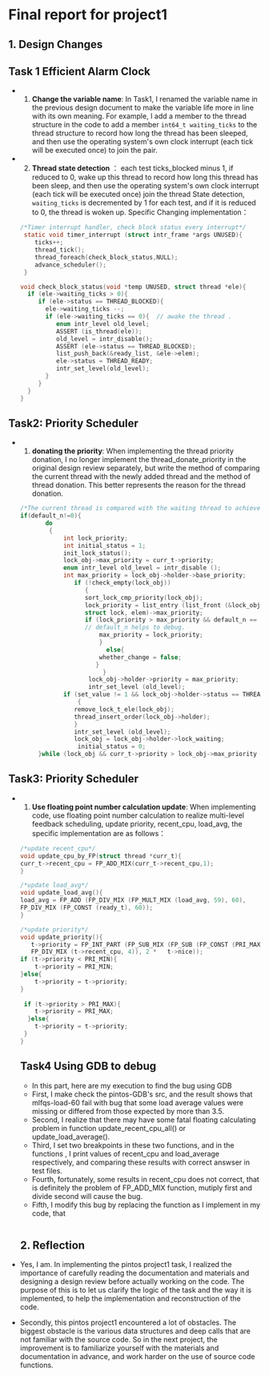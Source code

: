 # Final report for project1

## 1. Design Changes

## Task 1 Efficient Alarm Clock
- 1. **Change the variable name**:  In Task1, I renamed the variable name in the previous design document to make the variable life more in line with its own meaning. For example, I add a member to the thread structure in the code to add a member `int64_t waiting_ticks` to the thread structure to record how long the thread has been sleeped, and then use the operating system's own clock interrupt (each tick will be executed once) to join the pair. 
- 2. **Thread state detection** ： each test ticks_blocked minus 1, if reduced to 0, wake up this thread to record how long this thread has been sleep, and then use the operating system's own clock interrupt (each tick will be executed once) join the thread State detection, `waiting_ticks` is decremented by 1 for each test, and if it is reduced to 0, the thread is woken up.
   Specific Changing implementation：
    ```c
    /*Timer interrupt handler, check block status every interrupt*/
     static void timer_interrupt (struct intr_frame *args UNUSED){
        ticks++;
        thread_tick();
        thread_foreach(check_block_status,NULL);
        advance_scheduler();
     }
    ```
    ```c
    void check_block_status(void *temp UNUSED, struct thread *ele){
      if (ele->waiting_ticks > 0){
         if (ele->status == THREAD_BLOCKED){
           ele->waiting_ticks --;
           if (ele->waiting_ticks == 0){  // awake the thread .
              enum intr_level old_level;
              ASSERT (is_thread(ele));
              old_level = intr_disable();
              ASSERT (ele->status == THREAD_BLOCKED);
              list_push_back(&ready_list, &ele->elem);
              ele->status = THREAD_READY;
              intr_set_level(old_level);
           }
         }
      } 
    } 
    ```
## Task2: Priority Scheduler
- 1. **donating the priority**: When implementing the thread priority donation, I no longer implement the thread_donate_priority in the original design review separately, but write the method of comparing the current thread with the newly added thread and the method of thread donation. This better represents the reason for the thread donation.
    ```c
    /*The current thread is compared with the waiting thread to achieve priority donation*/
    if(default_n!=0){
           do
            {   
                int lock_priority;
                int initial_status = 1;
                init_lock_status();
                lock_obj->max_priority = curr_t->priority;
                enum intr_level old_level = intr_disable ();
                int max_priority = lock_obj->holder->base_priority;
                   if (!check_empty(lock_obj))
                      {
                      sort_lock_cmp_priority(lock_obj);
                      lock_priority = list_entry (list_front (&lock_obj->holder->locks),
                      struct lock, elem)->max_priority;
                      if (lock_priority > max_priority && default_n == 1 ){ 
                      // default_n helps to debug.
                          max_priority = lock_priority;
                          }
                            else{
                          whether_change = false;
                         }
                           }
                       lock_obj->holder->priority = max_priority;
                       intr_set_level (old_level); 
                if (set_value != 1 && lock_obj->holder->status == THREAD_READY && default_n == 1)
                    {
                   remove_lock_t_ele(lock_obj);
                   thread_insert_order(lock_obj->holder);
                   }
                   intr_set_level (old_level);
                   lock_obj = lock_obj->holder->lock_waiting;
                    initial_status = 0;
         }while (lock_obj && curr_t->priority > lock_obj->max_priority && set_value == 0);
    ```
## Task3: Priority Scheduler
- 1. **Use floating point number calculation update**: When implementing code, use floating point number calculation to realize multi-level feedback scheduling, update priority, recent_cpu, load_avg, the specific implementation are as follows：
  ```c
  /*update recent_cpu*/
  void update_cpu_by_FP(struct thread *curr_t){
  curr_t->recent_cpu = FP_ADD_MIX(curr_t->recent_cpu,1);
  }
  ```
  ```c
  /*update load_avg*/
  void update_load_avg(){
  load_avg = FP_ADD (FP_DIV_MIX (FP_MULT_MIX (load_avg, 59), 60),
  FP_DIV_MIX (FP_CONST (ready_t), 60));
  }
  ```
  
  ```c
  /*update priority*/  
  void update_priority(){
     t->priority = FP_INT_PART (FP_SUB_MIX (FP_SUB (FP_CONST (PRI_MAX),
     FP_DIV_MIX (t->recent_cpu, 4)), 2 *   t->nice));
  if (t->priority < PRI_MIN){
      t->priority = PRI_MIN;
  }else{
      t->priority = t->priority;
  }
 
   if (t->priority > PRI_MAX){
      t->priority = PRI_MAX;
    }else{
      t->priority = t->priority;
   } 
  }
  ```
  ## Task4 Using GDB to debug
   - In this part, here are my execution to find the bug using GDB
   - First, I make check the pintos-GDB's src, and the result shows that mlfqs-load-60 fail with bug that some load average values were missing or differed from those expected by more than 3.5.
   - Second, I realize that there may have some fatal floating calculating problem in function update_recent_cpu_all() or update_load_average().
   - Third, I set two breakpoints in these two functions, and in the functions , I print values of recent_cpu and load_average respectively, and comparing these results with correct answser in test files.
   - Fourth, fortunately, some results in recent_cpu does not correct, that is definitely the problem of FP_ADD_MIX function, mutiply first and divide second will cause the bug.
   - Fifth, I modify this bug by replacing the function as I implement in my code, that 
    ```c
    
    ```
   
    
    
  ## 2. Reflection
- Yes, I am. In implementing the pintos project1 task, I realized the importance of carefully reading the documentation and materials and designing a design review before actually working on the code. The purpose of this is to let us clarify the logic of the task and the way it is implemented, to help the implementation and reconstruction of the code.

- Secondly, this pintos project1 encountered a lot of obstacles. The biggest obstacle is the various data structures and deep calls that are not familiar with the source code. So in the next project, the improvement is to familiarize yourself with the materials and documentation in advance, and work harder on the use of source code functions.
  
